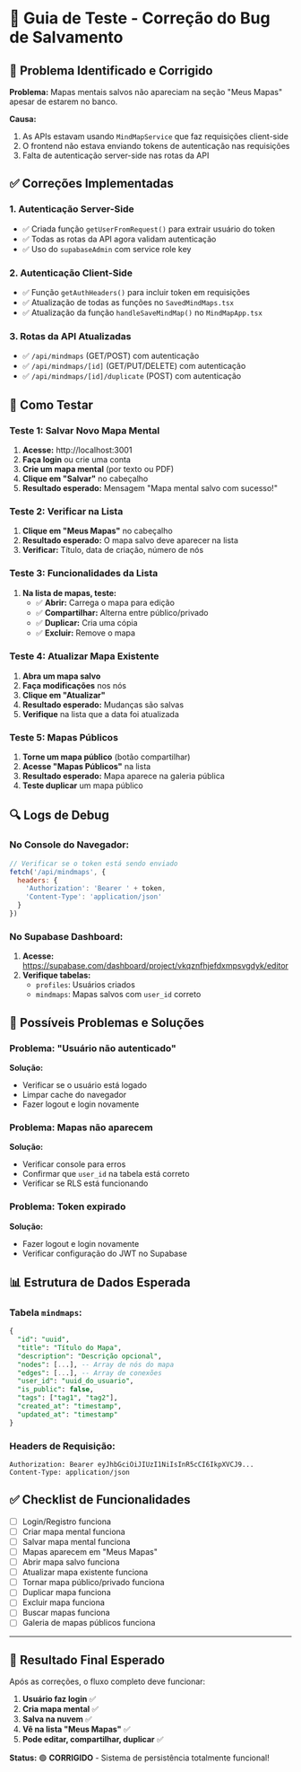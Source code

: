 # 🧪 Guia de Teste - Correção do Bug de Salvamento

## 🐛 Problema Identificado e Corrigido

**Problema:** Mapas mentais salvos não apareciam na seção "Meus Mapas" apesar de estarem no banco.

**Causa:** 
1. As APIs estavam usando `MindMapService` que faz requisições client-side
2. O frontend não estava enviando tokens de autenticação nas requisições
3. Falta de autenticação server-side nas rotas da API

## ✅ Correções Implementadas

### 1. **Autenticação Server-Side**
- ✅ Criada função `getUserFromRequest()` para extrair usuário do token
- ✅ Todas as rotas da API agora validam autenticação
- ✅ Uso do `supabaseAdmin` com service role key

### 2. **Autenticação Client-Side**
- ✅ Função `getAuthHeaders()` para incluir token em requisições
- ✅ Atualização de todas as funções no `SavedMindMaps.tsx`
- ✅ Atualização da função `handleSaveMindMap()` no `MindMapApp.tsx`

### 3. **Rotas da API Atualizadas**
- ✅ `/api/mindmaps` (GET/POST) com autenticação
- ✅ `/api/mindmaps/[id]` (GET/PUT/DELETE) com autenticação
- ✅ `/api/mindmaps/[id]/duplicate` (POST) com autenticação

## 🧪 Como Testar

### Teste 1: Salvar Novo Mapa Mental
1. **Acesse:** http://localhost:3001
2. **Faça login** ou crie uma conta
3. **Crie um mapa mental** (por texto ou PDF)
4. **Clique em "Salvar"** no cabeçalho
5. **Resultado esperado:** Mensagem "Mapa mental salvo com sucesso!"

### Teste 2: Verificar na Lista
1. **Clique em "Meus Mapas"** no cabeçalho
2. **Resultado esperado:** O mapa salvo deve aparecer na lista
3. **Verificar:** Título, data de criação, número de nós

### Teste 3: Funcionalidades da Lista
1. **Na lista de mapas, teste:**
   - ✅ **Abrir:** Carrega o mapa para edição
   - ✅ **Compartilhar:** Alterna entre público/privado
   - ✅ **Duplicar:** Cria uma cópia
   - ✅ **Excluir:** Remove o mapa

### Teste 4: Atualizar Mapa Existente
1. **Abra um mapa salvo**
2. **Faça modificações** nos nós
3. **Clique em "Atualizar"**
4. **Resultado esperado:** Mudanças são salvas
5. **Verifique** na lista que a data foi atualizada

### Teste 5: Mapas Públicos
1. **Torne um mapa público** (botão compartilhar)
2. **Acesse "Mapas Públicos"** na lista
3. **Resultado esperado:** Mapa aparece na galeria pública
4. **Teste duplicar** um mapa público

## 🔍 Logs de Debug

### No Console do Navegador:
```javascript
// Verificar se o token está sendo enviado
fetch('/api/mindmaps', {
  headers: {
    'Authorization': 'Bearer ' + token,
    'Content-Type': 'application/json'
  }
})
```

### No Supabase Dashboard:
1. **Acesse:** https://supabase.com/dashboard/project/vkqznfhjefdxmpsvgdyk/editor
2. **Verifique tabelas:**
   - `profiles`: Usuários criados
   - `mindmaps`: Mapas salvos com `user_id` correto

## 🚨 Possíveis Problemas e Soluções

### Problema: "Usuário não autenticado"
**Solução:** 
- Verificar se o usuário está logado
- Limpar cache do navegador
- Fazer logout e login novamente

### Problema: Mapas não aparecem
**Solução:**
- Verificar console para erros
- Confirmar que `user_id` na tabela está correto
- Verificar se RLS está funcionando

### Problema: Token expirado
**Solução:**
- Fazer logout e login novamente
- Verificar configuração do JWT no Supabase

## 📊 Estrutura de Dados Esperada

### Tabela `mindmaps`:
```sql
{
  "id": "uuid",
  "title": "Título do Mapa",
  "description": "Descrição opcional",
  "nodes": [...], -- Array de nós do mapa
  "edges": [...], -- Array de conexões
  "user_id": "uuid_do_usuario",
  "is_public": false,
  "tags": ["tag1", "tag2"],
  "created_at": "timestamp",
  "updated_at": "timestamp"
}
```

### Headers de Requisição:
```
Authorization: Bearer eyJhbGciOiJIUzI1NiIsInR5cCI6IkpXVCJ9...
Content-Type: application/json
```

## ✅ Checklist de Funcionalidades

- [ ] Login/Registro funciona
- [ ] Criar mapa mental funciona
- [ ] Salvar mapa mental funciona
- [ ] Mapas aparecem em "Meus Mapas"
- [ ] Abrir mapa salvo funciona
- [ ] Atualizar mapa existente funciona
- [ ] Tornar mapa público/privado funciona
- [ ] Duplicar mapa funciona
- [ ] Excluir mapa funciona
- [ ] Buscar mapas funciona
- [ ] Galeria de mapas públicos funciona

---

## 🎯 Resultado Final Esperado

Após as correções, o fluxo completo deve funcionar:
1. **Usuário faz login** ✅
2. **Cria mapa mental** ✅
3. **Salva na nuvem** ✅
4. **Vê na lista "Meus Mapas"** ✅
5. **Pode editar, compartilhar, duplicar** ✅

**Status:** 🟢 **CORRIGIDO** - Sistema de persistência totalmente funcional!
